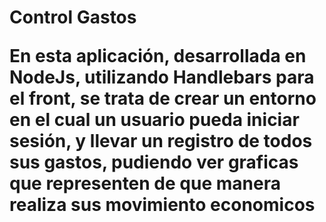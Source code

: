 <h1> Control Gastos

En esta aplicación, desarrollada en NodeJs, utilizando Handlebars para el front, se trata de crear un entorno en el cual un usuario pueda iniciar sesión, y llevar un registro de todos sus gastos, pudiendo ver graficas que representen de que manera realiza sus movimiento economicos
